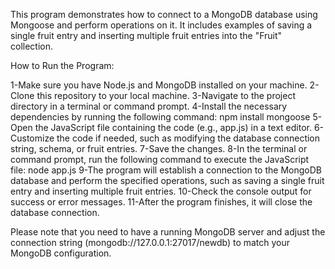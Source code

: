 This program demonstrates how to connect to a MongoDB database using Mongoose and perform operations on it. It includes examples of saving a single fruit entry and inserting multiple fruit entries into the "Fruit" collection.

How to Run the Program:

1-Make sure you have Node.js and MongoDB installed on your machine.
2-Clone this repository to your local machine.
3-Navigate to the project directory in a terminal or command prompt.
4-Install the necessary dependencies by running the following command:
npm install mongoose
5-Open the JavaScript file containing the code (e.g., app.js) in a text editor.
6-Customize the code if needed, such as modifying the database connection string, schema, or fruit entries.
7-Save the changes.
8-In the terminal or command prompt, run the following command to execute the JavaScript file:
node app.js
9-The program will establish a connection to the MongoDB database and perform the specified operations, such as saving a single fruit entry and inserting multiple fruit entries.
10-Check the console output for success or error messages.
11-After the program finishes, it will close the database connection.

Please note that you need to have a running MongoDB server and adjust the connection string (mongodb://127.0.0.1:27017/newdb) to match your MongoDB configuration.
